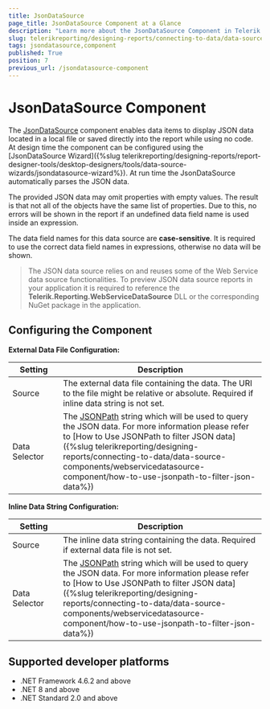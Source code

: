 ```yaml
---
title: JsonDataSource
page_title: JsonDataSource Component at a Glance
description: "Learn more about the JsonDataSource Component in Telerik Reporting, how you may configure the source of its data, and its internal JSONPath filtering."
slug: telerikreporting/designing-reports/connecting-to-data/data-source-components/jsondatasource-component
tags: jsondatasource,component
published: True
position: 7
previous_url: /jsondatasource-component
---
```

<style>
table th:first-of-type {
	width: 20%;
}
table th:nth-of-type(2) {
	width: 80%;
}
</style>

# JsonDataSource Component

The [JsonDataSource](/api/Telerik.Reporting.JsonDataSource) component enables data items to display JSON data located in a local file or saved directly into the report while using no code. At design time the component can be configured using the [JsonDataSource Wizard]({%slug telerikreporting/designing-reports/report-designer-tools/desktop-designers/tools/data-source-wizards/jsondatasource-wizard%}). At run time the JsonDataSource automatically parses the JSON data.

The provided JSON data may omit properties with empty values. The result is that not all of the objects have the same list of properties. Due to this, no errors will be shown in the report if an undefined data field name is used inside an expression.

The data field names for this data source are __case-sensitive__. It is required to use the correct data field names in expressions, otherwise no data will be shown.

> The JSON data source relies on and reuses some of the Web Service data source functionalities. To preview JSON data source reports in your application it is required to reference the __Telerik.Reporting.WebServiceDataSource__ DLL or the corresponding NuGet package in the application.

## Configuring the Component

__External Data File Configuration:__

| Setting | Description |
| ------ | ------ |
|Source|The external data file containing the data. The URI to the file might be relative or absolute. Required if inline data string is not set.|
|Data Selector|The [JSONPath](https://www.newtonsoft.com/json/help/html/QueryJsonSelectTokenJsonPath.htm) string which will be used to query the JSON data. For more information please refer to [How to Use JSONPath to filter JSON data]({%slug telerikreporting/designing-reports/connecting-to-data/data-source-components/webservicedatasource-component/how-to-use-jsonpath-to-filter-json-data%})|

__Inline Data String Configuration:__

| Setting | Description |
| ------ | ------ |
|Source|The inline data string containing the data. Required if external data file is not set.|
|Data Selector|The [JSONPath](https://www.newtonsoft.com/json/help/html/QueryJsonSelectTokenJsonPath.htm) string which will be used to query the JSON data. For more information please refer to [How to Use JSONPath to filter JSON data]({%slug telerikreporting/designing-reports/connecting-to-data/data-source-components/webservicedatasource-component/how-to-use-jsonpath-to-filter-json-data%})|

## Supported developer platforms

* .NET Framework 4.6.2 and above
* .NET 8 and above
* .NET Standard 2.0 and above
